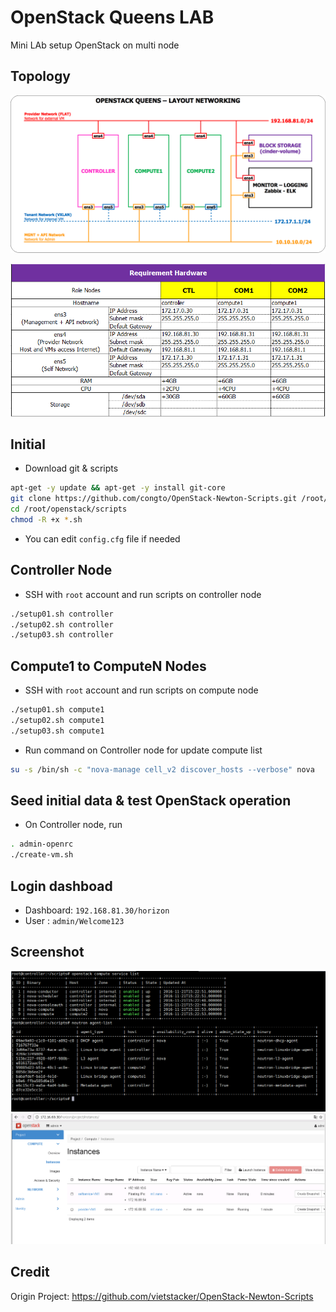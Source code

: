 # OpenStack Queens LAB

Mini LAb setup OpenStack on multi node

## Topology

![topo](./images/topo.png)

![requirement_hardware](./images/requirement_hardware.png)

## Initial

- Download git & scripts

```sh
apt-get -y update && apt-get -y install git-core
git clone https://github.com/congto/OpenStack-Newton-Scripts.git /root/openstack
cd /root/openstack/scripts
chmod -R +x *.sh
```

- You can edit `config.cfg` file if needed

## Controller Node

- SSH with `root` account and run scripts on controller node

```sh
./setup01.sh controller
./setup02.sh controller
./setup03.sh controller
```

## Compute1 to ComputeN Nodes

- SSH with `root` account and run scripts on compute node

```sh
./setup01.sh compute1
./setup02.sh compute1
./setup03.sh compute1
```

- Run command on Controller node for update compute list

```sh
su -s /bin/sh -c "nova-manage cell_v2 discover_hosts --verbose" nova
```

## Seed initial data & test OpenStack operation

- On Controller node, run

```sh
. admin-openrc
./create-vm.sh
```

## Login dashboad

- Dashboard: `192.168.81.30/horizon`
- User : `admin/Welcome123`

## Screenshot

![console](./images/img1.png)
![web](./images/img2.png)

## Credit

Origin Project: https://github.com/vietstacker/OpenStack-Newton-Scripts
